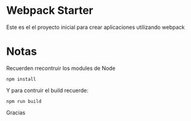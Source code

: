 # Webpack Starter
Este es el el proyecto inicial para crear  aplicaciones  utilizando webpack

# Notas

Recuerden rrecontruir los modules de Node

```
npm install
```

Y para contruir el build  recuerde:

```
npm run build

```


Gracias